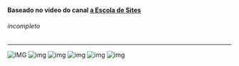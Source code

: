 <h4>Baseado no vídeo do canal <a href="https://www.youtube.com/user/insufmental"> a Escola de Sites</a></h4>
<h6>incompleto</h6>
<hr>

![IMG](https://github.com/Tarmiel/PJ_web/blob/master/WordPress/VerticalRio/v1.png)
![img](https://github.com/Tarmiel/PJ_web/blob/master/WordPress/VerticalRio/v2.png)
![img](https://github.com/Tarmiel/PJ_web/blob/master/WordPress/VerticalRio/v3.png)
![img](https://github.com/Tarmiel/PJ_web/blob/master/WordPress/VerticalRio/v4.png)
![img](https://github.com/Tarmiel/PJ_web/blob/master/WordPress/VerticalRio/v5.png)
![img](https://github.com/Tarmiel/PJ_web/blob/master/WordPress/VerticalRio/v6.png)
